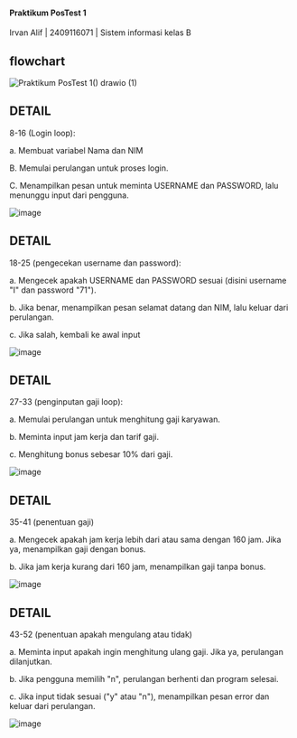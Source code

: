 #### Praktikum PosTest 1
Irvan Alif | 2409116071 | Sistem informasi kelas B
## flowchart

![Praktikum PosTest 1() drawio (1)](https://github.com/user-attachments/assets/d1a04ff9-88a2-4993-8eb5-b45b536ea026)

## DETAIL
8-16 (Login loop):

a. Membuat variabel Nama dan NIM

B. Memulai perulangan untuk proses login.

C. Menampilkan pesan untuk meminta USERNAME dan PASSWORD, lalu menunggu input dari pengguna.

![image](https://github.com/user-attachments/assets/ae910baa-0ccf-4dab-a228-562761a7aa1f)

## DETAIL
18-25 (pengecekan username dan password):

a. Mengecek apakah USERNAME dan PASSWORD sesuai (disini username "I" dan password "71").

b. Jika benar, menampilkan pesan selamat datang dan NIM, lalu keluar dari perulangan.

c. Jika salah, kembali ke awal input

![image](https://github.com/user-attachments/assets/ca50529a-7d94-4d7b-b9f3-a052161ae886)

## DETAIL
27-33 (penginputan gaji loop):

a. Memulai perulangan untuk menghitung gaji karyawan.

b. Meminta input jam kerja dan tarif gaji.

c. Menghitung bonus sebesar 10% dari gaji.

 ![image](https://github.com/user-attachments/assets/85813747-23eb-4c42-b78d-1f1f9614fda6)


## DETAIL
35-41 (penentuan gaji)

a. Mengecek apakah jam kerja lebih dari atau sama dengan 160 jam. Jika ya, menampilkan gaji dengan bonus.

b. Jika jam kerja kurang dari 160 jam, menampilkan gaji tanpa bonus.

![image](https://github.com/user-attachments/assets/24625637-7bff-4871-893c-476ccb3c2e71)


## DETAIL
43-52 (penentuan apakah mengulang atau tidak)

a. Meminta input apakah ingin menghitung ulang gaji. Jika ya, perulangan dilanjutkan.

b. Jika pengguna memilih "n", perulangan berhenti dan program selesai.

c. Jika input tidak sesuai ("y" atau "n"), menampilkan pesan error dan keluar dari perulangan.

![image](https://github.com/user-attachments/assets/48a5bfb6-1ae4-4071-ab31-8b450e11dd93)











